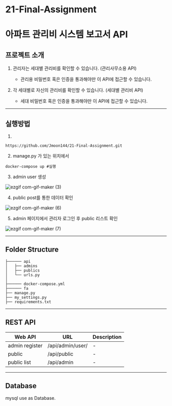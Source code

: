 # 21-Final-Assignment
# 아파트 관리비 시스템 보고서 API
## 프로젝트 소개

1. 관리자는 세대별 관리비를 확인할 수 있습니다. (관리사무소용 API)
    - 관리용 비밀번호 혹은 인증을 통과해야만 이 API에 접근할 수 있습니다.
  
2. 각 세대별로 자신의 관리비를 확인할 수 있습니다. (세대별 관리비 API)
    - 세대 비밀번호 혹은 인증을 통과해야만 이 API에 접근할 수 있습니다.



-----------------------

## 실행방법
1. 
```
https://github.com/Jmoon144/21-Final-Assignment.git
```

2. manage.py 가 있는 위치에서
```
docker-compose up #실행
```

3. admin user 생성

![ezgif com-gif-maker (3)](https://user-images.githubusercontent.com/81899770/126758723-2c09aa3b-69eb-4f4a-853b-92d4fe04119e.gif)

4. public post를 통한 데이터 확인


![ezgif com-gif-maker (6)](https://user-images.githubusercontent.com/81899770/126759335-faf7889b-fddb-4be9-a3e7-9cb4b6567ab9.gif)

5. admin 페이지에서 관리자 로그인 후 public 리스트 확인 


![ezgif com-gif-maker (7)](https://user-images.githubusercontent.com/81899770/126759543-e3c90ffa-de85-4760-8376-8bd372fa927a.gif)


------------------------

## Folder Structure

```
├────── api
│   ├── admins
│   ├── publics  
│   └── urls.py
│
├────── docker-compose.yml
├────── fa
├── manage.py
├── my_settings.py
├── requirements.txt
```


-----------------------
## REST API


|Web API             |URL                 |Description|
|--------------------|--------------------|     -     |
|admin register      |/api/admin/user/    |     -     |
|public              |/api/public         |     -     |
|public list         |/api/admin          |     -     |



---------------------------

## Database

mysql use as Database.


